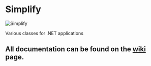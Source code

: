 Simplify
========

![Simplify](https://raw.github.com/i4004/Simplify/master/Images/Icon128x128.png)

Various classes for .NET applications

## All documentation can be found on the [wiki](https://github.com/i4004/Simplify/wiki) page.
